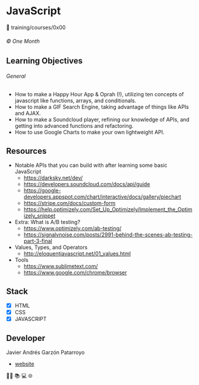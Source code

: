 # JavaScript
:open_file_folder: training/courses/0x00

###### :copyright: One Month

## Learning Objectives
###### General
* How to make a Happy Hour App & Oprah (!), utilizing ten concepts of javascript like functions, arrays, and conditionals. 
* How to make a GIF Search Engine, taking advantage of things like APIs and AJAX.
* How to make a Soundcloud player, refining our knowledge of APIs, and getting into advanced functions and refactoring. 
* How to use Google Charts to make your own lightweight API. 

## Resources
* Notable APIs that you can build with after learning some basic JavaScript
  - https://darksky.net/dev/
  - https://developers.soundcloud.com/docs/api/guide
  - https://google-developers.appspot.com/chart/interactive/docs/gallery/piechart
  - https://stripe.com/docs/custom-form
  - https://help.optimizely.com/Set_Up_Optimizely/Implement_the_Optimizely_snippet
* Extra: What is A/B testing?
  - https://www.optimizely.com/ab-testing/
  - https://signalvnoise.com/posts/2991-behind-the-scenes-ab-testing-part-3-final
* Values, Types, and Operators
  - http://eloquentjavascript.net/01_values.html
* Tools
  - https://www.sublimetext.com/
  - https://www.google.com/chrome/browser

## Stack
* [x] HTML
* [x] CSS
* [x] JAVASCRIPT

## Developer
Javier Andrés Garzón Patarroyo
- [website](https://tecnoayuda.co/)

:man_technologist: :books: :computer: :globe_with_meridians: